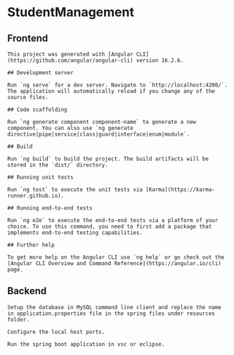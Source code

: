 # StudentManagement

## Frontend
    This project was generated with [Angular CLI](https://github.com/angular/angular-cli) version 16.2.6.
    
    ## Development server
    
    Run `ng serve` for a dev server. Navigate to `http://localhost:4200/`. The application will automatically reload if you change any of the source files.
    
    ## Code scaffolding
    
    Run `ng generate component component-name` to generate a new component. You can also use `ng generate directive|pipe|service|class|guard|interface|enum|module`.
    
    ## Build
    
    Run `ng build` to build the project. The build artifacts will be stored in the `dist/` directory.
    
    ## Running unit tests
    
    Run `ng test` to execute the unit tests via [Karma](https://karma-runner.github.io).
    
    ## Running end-to-end tests
    
    Run `ng e2e` to execute the end-to-end tests via a platform of your choice. To use this command, you need to first add a package that implements end-to-end testing capabilities.
    
    ## Further help
    
    To get more help on the Angular CLI use `ng help` or go check out the [Angular CLI Overview and Command Reference](https://angular.io/cli) page.

## Backend
    Setup the database in MySQL command line client and replace the name in application.properties file in the spring files under resources folder.
    
    Configure the local host ports.
    
    Run the spring boot application in vsc or eclipse.
